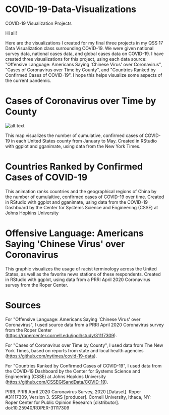 # COVID-19-Data-Visualizations
COVID-19 Visualization Projects

Hi all!

Here are the visualizations I created for my final three projects in my QSS 17 Data Visualization class surrounding COVID-19. We were given national survey data, national cases data, and global cases data on COVID-19. I have created three visualizations for this project, using each data source: "Offensive Language: Americans Saying 'Chinese Virus' over Coronavirus", "Cases of Coronavirus over Time by County", and "Countries Ranked by Confirmed Cases of COVID-19". I hope this helps visualize some aspects of the current pandemic. 



# Cases of Coronavirus over Time by County
![alt text](https://github.com/jordantsanz/COVID-19-Data-Visualizations/blob/master/CasesOverTimeByCounty.gif "Cases Over Time By County")

This map visualizes the number of cumulative, confirmed cases of COVID-19 in each United States county from January to May. Created in RStudio with ggplot and gganimate, using data from the New York Times. 

# Countries Ranked by Confirmed Cases of COVID-19

This animation ranks countries and the geographical regions of China by the number of cumulaitive, confirmed cases of COVID-19 over time. Created in RStudio with ggplot and gganimate, using data from the COVID-19 Dashboard by the Center for Systems Science and Engineering (CSSE) at Johns Hopkins University

# Offensive Language: Americans Saying 'Chinese Virus' over Coronavirus

This graphic visualizes the usage of racist terminology across the United States, as well as the favorite news stations of these respondents. Created in RStudio with ggplot, using data from a PRRI April 2020 Coronavirus survey from the Roper Center.

# Sources
For "Offensive Language: Americans Saying 'Chinese Virus' over Coronavirus", I used source data from a PRRI April 2020 Coronavirus survey from the Roper Center (https://ropercenter.cornell.edu/ipoll/study/31117309). 

For "Cases of Coronavirus over Time by County", I used data from The New York Times, based on reports from state and local health agencies (https://github.com/nytimes/covid-19-data).

For "Countries Ranked by Confirmed Cases of COVID-19", I used data from the COVID-19 Dashboard by the Center for Systems Science and Engineering (CSSE) at Johns Hopkins University (https://github.com/CSSEGISandData/COVID-19).

PRRI. PRRI April 2020 Coronavirus Survey, 2020 [Dataset]. Roper #31117309, Version 3. SSRS [producer]. Cornell University, Ithaca, NY: Roper Center for Public Opinion Research [distributor]. doi:10.25940/ROPER-31117309



